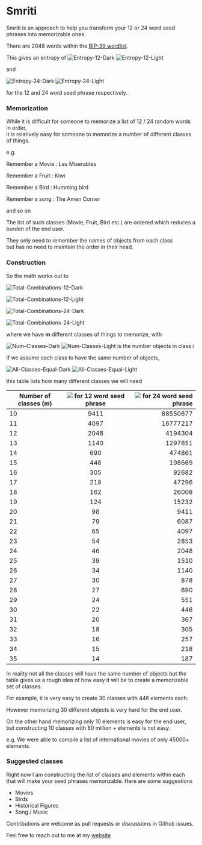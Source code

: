 # Smriti

Smriti is an approach to help you transform your 12 or 24 word seed phrases into memorizable ones.

There are 2048 words within the [BIP-39 wordlist](https://github.com/bitcoin/bips/blob/master/bip-0039/english.txt).

This gives an entropy of
![Entropy-12-Dark](https://render.githubusercontent.com/render/math?math=2048^{12}=2^132#gh-dark-mode-only)
![Entropy-12-Light](https://render.githubusercontent.com/render/math?math=2048^{12}=2^132#gh-light-mode-only)

 and 

![Entropy-24-Dark](https://render.githubusercontent.com/render/math?math=2048^{12}=2^264#gh-dark-mode-only)
![Entropy-24-Light](https://render.githubusercontent.com/render/math?math=2048^{12}=2^264#gh-light-mode-only)

 for the 12 and 24 word seed phrase respectively.


### Memorization

While it is difficult for someone to memorize a list of 12 / 24 random words in order,<br> it is relatively easy for someone to memorize a number of different classes of things.

e.g.

Remember a Movie : Les Miserables

Remember a Fruit : Kiwi

Remember a Bird : Humming bird

Remember a song : The Amen Corner

and so on

The list of such classes (Movie, Fruit, Bird etc.) are ordered which reduces a <br> burden of the end user. 

They only need to remember the names of objects from each class  <br>  but has no need to maintain the order in their head.

### Construction 
So the math works out to

![Total-Combinations-12-Dark](https://render.githubusercontent.com/render/math?math=\color{white}{N(c_{1})}*{N(c_{2})}*{N(c_{3})}*...*{N(c_{m})}=2^132#gh-dark-mode-only)

![Total-Combinations-12-Light](https://render.githubusercontent.com/render/math?math=\color{black}{N(c_{1})}*{N(c_{2})}*{N(c_{3})}*...*{N(c_{m})}=2^132#gh-light-mode-only)

![Total-Combinations-24-Dark](https://render.githubusercontent.com/render/math?math=\color{white}{N(c_{1})}*{N(c_{2})}*{N(c_{3})}*...*{N(c_{m})}=2^264#gh-dark-mode-only)

![Total-Combinations-24-Light](https://render.githubusercontent.com/render/math?math=\color{black}{N(c_{1})}*{N(c_{2})}*{N(c_{3})}*...*{N(c_{m})}=2^264#gh-light-mode-only)


where we have <b>m</b> different classes of things to memorize, with

![Num-Classes-Dark](https://render.githubusercontent.com/render/math?math=\color{white}{N(c_{i})}#gh-dark-mode-only) 
![Num-Classes-Light](https://render.githubusercontent.com/render/math?math=\color{black}{N(c_{i})}#gh-light-mode-only) is the number objects in class i

If we assume each class to have the same number of objects, <br>

![All-Classes-Equal-Dark](https://render.githubusercontent.com/render/math?math=\color{white}{N(c_{1})}={N(c_{2})}={N(c_{3})}=...={N(c_{m})}#gh-dark-mode-only)
![All-Classes-Equal-Light](https://render.githubusercontent.com/render/math?math=\color{black}{N(c_{1})}={N(c_{2})}={N(c_{3})}=...={N(c_{m})}#gh-light-mode-only)

this table lists how many different classes we will need

| Number of classes (m)   | <img src="https://render.githubusercontent.com/render/math?math={N(c_{m})}"> for 12 word seed phrase |  <img src="https://render.githubusercontent.com/render/math?math={N(c_{m})}"> for 24 word seed phrase  |
|----------|:-------------:|------:|
|10|9411|88550677|
|11|4097|16777217|
|12|2048|4194304|
|13|1140|1297851|
|14|690|474861|
|15|446|198669|
|16|305|92682|
|17|218|47296|
|18|162|26008|
|19|124|15232|
|20|98|9411|
|21|79|6087|
|22|65|4097|
|23|54|2853|
|24|46|2048|
|25|39|1510|
|26|34|1140|
|27|30|878|
|28|27|690|
|29|24|551|
|30|22|446|
|31|20|367|
|32|18|305|
|33|16|257|
|34|15|218|
|35|14|187|

In reality not all the classes will have the same number of objects but the table gives us a rough idea of how easy it will be to create a memorizable set of classes.

For example,  it is very easy to create 30 classes with 446 elements each.

However memorizing 30 different objects is very hard for the end user.

On the other hand memorizing only 10 elements is easy for the end user, <br> but constructing 10 classes with 80 million + elements is not easy.

e.g. We were able to compile a list of international movies of only 45000+ elements.

### Suggested classes

Right now I am constructing the list of classes and elements within each that will make your seed phrases memorizable.
Here are some suggestions

- Movies
- Birds
- Historical Figures
- Song / Music

Contributions are welcome as pull requests or discussions in Github issues. 

Feel free to reach out to me at my [website](www.afifahmed.com)




